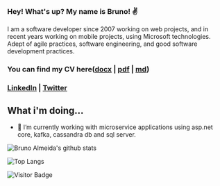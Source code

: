 ### Hey! What's up? My name is Bruno! ✌

I am a software developer since 2007 working on web projects, and in recent years working on mobile projects, using Microsoft technologies. Adept of agile practices, software engineering, and good software development practices.


### You can find my CV here([docx](https://github.com/brunosalmeida/brunosalmeida/blob/master/resume.docx) | [pdf](https://github.com/brunosalmeida/brunosalmeida/blob/master/resume.pdf) | [md](https://github.com/brunosalmeida/brunosalmeida/blob/master/resume.md))

### [LinkedIn](https://www.linkedin.com/in/brunosalmeida/?locale=en_US) | [Twitter](https://twitter.com/brunosaalmeida)

## What i'm doing...

- 🔭 I’m currently working with microservice applications using asp.net core, kafka, cassandra db and sql server.


![Bruno Almeida's github stats](https://github-readme-stats.vercel.app/api?username=brunosalmeida&theme=algolia&show_icons=true) 

![Top Langs](https://github-readme-stats.vercel.app/api/top-langs/?username=brunosalmeida&hide=TeX&layout=compact)


![Visitor Badge](https://visitor-badge.laobi.icu/badge?page_id=brunosalmeida.brunosalmeida)
